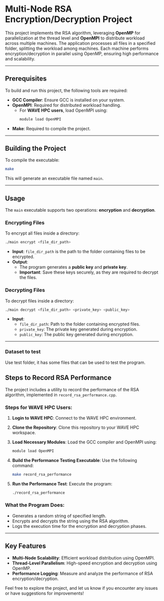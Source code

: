 
# Multi-Node RSA Encryption/Decryption Project

This project implements the RSA algorithm, leveraging **OpenMP** for parallelization at the thread level and **OpenMPI** to distribute workload across multiple machines. The application processes all files in a specified folder, splitting the workload among machines. Each machine performs encryption/decryption in parallel using OpenMP, ensuring high performance and scalability.

---

## Prerequisites

To build and run this project, the following tools are required:

- **GCC Compiler**: Ensure GCC is installed on your system.
- **OpenMPI**: Required for distributed workload handling.
  - For **WAVE HPC users**, load OpenMPI using:
    ```bash
    module load OpenMPI
    ```
- **Make**: Required to compile the project.

---

## Building the Project

To compile the executable:
```bash
make
```
This will generate an executable file named `main`.

---

## Usage

The `main` executable supports two operations: **encryption** and **decryption**.

### **Encrypting Files**

To encrypt all files inside a directory:
```bash
./main encrypt <file_dir_path>
```

- **Input**: `file_dir_path` is the path to the folder containing files to be encrypted.
- **Output**: 
  - The program generates a **public key** and **private key**.
  - **Important**: Save these keys securely, as they are required to decrypt the files.

### **Decrypting Files**

To decrypt files inside a directory:
```bash
./main decrypt <file_dir_path> <private_key> <public_key>
```

- **Input**:
  - `file_dir_path`: Path to the folder containing encrypted files.
  - `private_key`: The private key generated during encryption.
  - `public_key`: The public key generated during encryption.

---

### **Dataset to test**
Use test folder, it has some files that can be used to test the program.

## Steps to Record RSA Performance

The project includes a utility to record the performance of the RSA algorithm, implemented in `record_rsa_performance.cpp`.

### Steps for WAVE HPC Users:
1. **Login to WAVE HPC**:
   Connect to the WAVE HPC environment.

2. **Clone the Repository**:
   Clone this repository to your WAVE HPC workspace.

3. **Load Necessary Modules**:
   Load the GCC compiler and OpenMPI using:
   ```bash
   module load OpenMPI
   ```

4. **Build the Performance Testing Executable**:
   Use the following command:
   ```bash
   make record_rsa_performance
   ```

5. **Run the Performance Test**:
   Execute the program:
   ```bash
   ./record_rsa_performance
   ```

### What the Program Does:
- Generates a random string of specified length.
- Encrypts and decrypts the string using the RSA algorithm.
- Logs the execution time for the encryption and decryption phases.

---

## Key Features
- **Multi-Node Scalability**: Efficient workload distribution using OpenMPI.
- **Thread-Level Parallelism**: High-speed encryption and decryption using OpenMP.
- **Performance Logging**: Measure and analyze the performance of RSA encryption/decryption.

Feel free to explore the project, and let us know if you encounter any issues or have suggestions for improvements!

